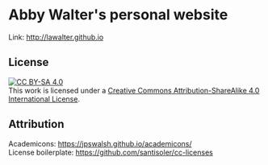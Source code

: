 # Abby Walter's personal website

Link: http://lawalter.github.io


## License

[![CC BY-SA 4.0][cc-by-sa-shield]][cc-by-sa]
<br>This work is licensed under a [Creative Commons Attribution-ShareAlike 4.0 International License][cc-by-sa].

[cc-by-sa]: http://creativecommons.org/licenses/by-sa/4.0/
[cc-by-sa-shield]: https://img.shields.io/badge/License-CC%20BY--SA%204.0-lightgrey.svg


## Attribution

Academicons: https://jpswalsh.github.io/academicons/
<br>License boilerplate: https://github.com/santisoler/cc-licenses
